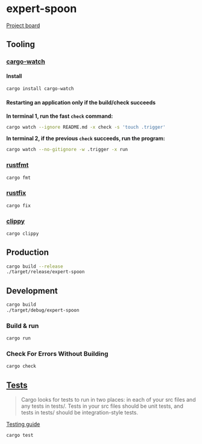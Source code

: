 # expert-spoon
[Project board](https://github.com/orgs/Flavor-of-the-Code/projects/3)

## Tooling

### [cargo-watch](https://crates.io/crates/cargo-watch)

#### Install
```bash
cargo install cargo-watch
```

#### Restarting an application only if the build/check succeeds

**In terminal 1, run the fast `check` command:**
```bash
cargo watch --ignore README.md -x check -s 'touch .trigger'
```

**In terminal 2, if the previous `check` succeeds, run the program:**
```bash
cargo watch --no-gitignore -w .trigger -x run
```

### [rustfmt](https://rust-lang.github.io/rustfmt/?version=v1.4.38&search=)
```bash
cargo fmt
```

### [rustfix](https://doc.rust-lang.org/book/appendix-04-useful-development-tools.html#fix-your-code-with-rustfix)
```bash
cargo fix
```

### [clippy](https://doc.rust-lang.org/book/appendix-04-useful-development-tools.html#more-lints-with-clippy)
```bash
cargo clippy
```

## Production

```bash
cargo build --release
./target/release/expert-spoon
```

## Development

```bash
cargo build
./target/debug/expert-spoon
```

### Build & run

```bash
cargo run
```
### Check For Errors Without Building

```bash
cargo check
```

## [Tests](https://doc.rust-lang.org/cargo/guide/tests.html)

> Cargo looks for tests to run in two places: in each of your src files and any tests in tests/. Tests in your src files should be unit tests, and tests in tests/ should be integration-style tests. 

[Testing guide](https://doc.rust-lang.org/book/ch11-00-testing.html)

```bash
cargo test
```


